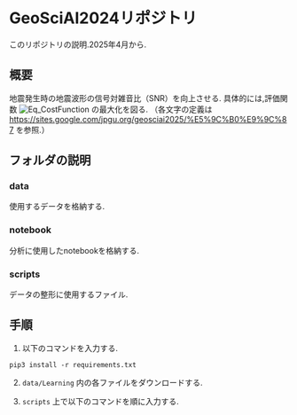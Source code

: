 # GeoSciAI2024リポジトリ
このリポジトリの説明.2025年4月から.

## 概要
地震発生時の地震波形の信号対雑音比（SNR）を向上させる.
具体的には,評価関数
![Eq_CostFunction](https://github.com/user-attachments/assets/4d569abf-9ef1-4e23-8886-f6096b815020)
の最大化を図る.
（各文字の定義は https://sites.google.com/jpgu.org/geosciai2025/%E5%9C%B0%E9%9C%87 を参照.）

## フォルダの説明
### data
使用するデータを格納する.

### notebook
分析に使用したnotebookを格納する.

### scripts
データの整形に使用するファイル.

## 手順
1. 以下のコマンドを入力する.
~~~
pip3 install -r requirements.txt
~~~

2. `data/Learning` 内の各ファイルをダウンロードする.

3. `scripts` 上で以下のコマンドを順に入力する.